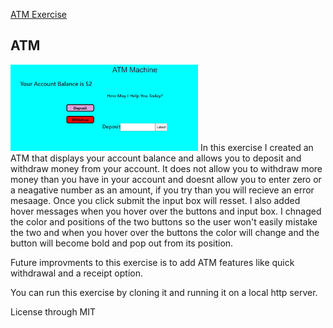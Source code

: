 <a href="https://github.com/TennWilliams/ATM"> ATM Exercise </a>
## ATM
<img src="ATM.jpg" width="300">
In this exercise I created an ATM that displays your account balance and allows you to deposit and withdraw money from your account. It does not allow you to withdraw more money than you have in your account and doesnt allow you to enter zero or a neagative number as an amount,  if you try than you will recieve an error mesaage.  Once you click submit the input box will resset.  I also added hover messages when you hover over the buttons and input box.  I chnaged the color and positions of the two buttons so the user won't easily mistake the two and when you hover over the buttons the color will change and the button will become bold and pop out from its position. 

Future improvments to this exercise is to add ATM features like quick withdrawal and a receipt option.

You can run this exercise by cloning it and running it on a local http server.

License through MIT

